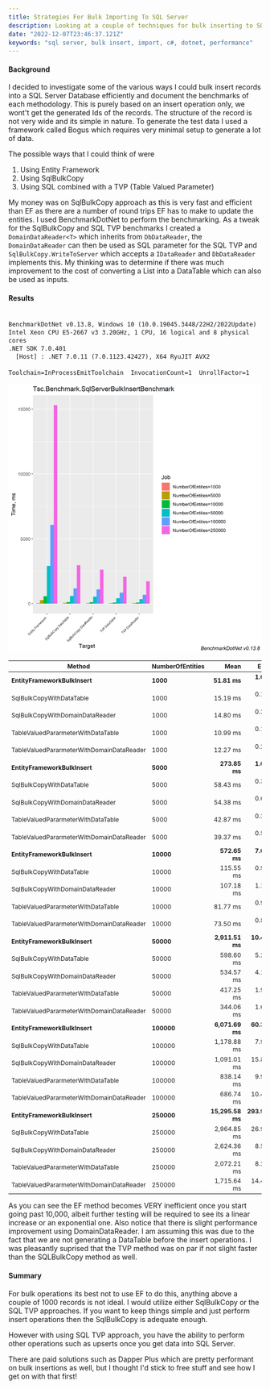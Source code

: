 ```yaml
---
title: Strategies For Bulk Importing To SQL Server
description: Looking at a couple of techniques for bulk inserting to SQL Server
date: "2022-12-07T23:46:37.121Z"
keywords: "sql server, bulk insert, import, c#, dotnet, performance"
---
```


#### Background

I decided to investigate some of the various ways I could bulk insert records into a SQL Server Database efficiently and document the benchmarks of each methodology. This is purely based on an insert operation only, we wont't get the generated Ids of the records. The structure of the record is not very wide and its simple in nature. To generate the test data I used a framework called Bogus which requires very minimal setup to generate a lot of data.

The possible ways that I could think of were

1. Using Entity Framework
2. Using SqlBulkCopy
3. Using SQL combined with a TVP (Table Valued Parameter)

My money was on SqlBulkCopy approach as this is very fast and efficient than EF as there are a number of round trips EF has to make to update the entities. I used BenchmarkDotNet to perform the benchmarking. As a tweak for the SqlBulkCopy and SQL TVP benchmarks I created a `DomainDataReader<T>` which inherits from `DbDataReader`, the `DomainDataReader` can then be used as SQL parameter for the SQL TVP and `SqlBulkCopy.WriteToServer` which accepts a `IDataReader` and `DbDataReader` implements this. My thinking was to determine if there was much improvement to the cost of converting a List into a DataTable which can also be used as inputs.

#### Results

```

BenchmarkDotNet v0.13.8, Windows 10 (10.0.19045.3448/22H2/2022Update)
Intel Xeon CPU E5-2667 v3 3.20GHz, 1 CPU, 16 logical and 8 physical cores
.NET SDK 7.0.401
  [Host] : .NET 7.0.11 (7.0.1123.42427), X64 RyuJIT AVX2

Toolchain=InProcessEmitToolchain  InvocationCount=1  UnrollFactor=1  

```

![Sql Bulk Insert Results](Tsc.Benchmark.SqlServerBulkInsertBenchmark-barplot.png)

<style scoped>
table {
  font-size: 12px;
}
</style>
| Method                                    | NumberOfEntities | Mean         | Error      | StdDev     |
|------------------------------------------ |----------------- |-------------:|-----------:|-----------:|
| **EntityFrameworkBulkInsert**                 | **1000**             |     **51.81 ms** |   **1.005 ms** |   **1.505 ms** |
| SqlBulkCopyWithDataTable                  | 1000             |     15.19 ms |   0.107 ms |   0.095 ms |
| SqlBulkCopyWithDomainDataReader           | 1000             |     14.80 ms |   0.262 ms |   0.245 ms |
| TableValuedPararmeterWithDataTable        | 1000             |     10.99 ms |   0.128 ms |   0.120 ms |
| TableValuedPararmeterWithDomainDataReader | 1000             |     12.27 ms |   0.214 ms |   0.200 ms |
| **EntityFrameworkBulkInsert**                 | **5000**             |    **273.85 ms** |   **1.652 ms** |   **1.380 ms** |
| SqlBulkCopyWithDataTable                  | 5000             |     58.43 ms |   0.335 ms |   0.313 ms |
| SqlBulkCopyWithDomainDataReader           | 5000             |     54.38 ms |   0.613 ms |   0.573 ms |
| TableValuedPararmeterWithDataTable        | 5000             |     42.87 ms |   0.373 ms |   0.349 ms |
| TableValuedPararmeterWithDomainDataReader | 5000             |     39.37 ms |   0.501 ms |   0.444 ms |
| **EntityFrameworkBulkInsert**                 | **10000**            |    **572.65 ms** |   **7.059 ms** |   **6.258 ms** |
| SqlBulkCopyWithDataTable                  | 10000            |    115.55 ms |   0.963 ms |   0.804 ms |
| SqlBulkCopyWithDomainDataReader           | 10000            |    107.18 ms |   1.137 ms |   1.008 ms |
| TableValuedPararmeterWithDataTable        | 10000            |     81.77 ms |   0.915 ms |   0.855 ms |
| TableValuedPararmeterWithDomainDataReader | 10000            |     73.50 ms |   0.890 ms |   0.833 ms |
| **EntityFrameworkBulkInsert**                 | **50000**            |  **2,911.51 ms** |  **10.471 ms** |   **9.282 ms** |
| SqlBulkCopyWithDataTable                  | 50000            |    598.60 ms |   5.232 ms |   4.894 ms |
| SqlBulkCopyWithDomainDataReader           | 50000            |    534.57 ms |   4.188 ms |   3.497 ms |
| TableValuedPararmeterWithDataTable        | 50000            |    417.25 ms |   1.996 ms |   1.867 ms |
| TableValuedPararmeterWithDomainDataReader | 50000            |    344.06 ms |   1.693 ms |   1.583 ms |
| **EntityFrameworkBulkInsert**                 | **100000**           |  **6,071.69 ms** |  **60.348 ms** |  **56.449 ms** |
| SqlBulkCopyWithDataTable                  | 100000           |  1,178.88 ms |   7.991 ms |   7.475 ms |
| SqlBulkCopyWithDomainDataReader           | 100000           |  1,091.01 ms |  15.879 ms |  13.260 ms |
| TableValuedPararmeterWithDataTable        | 100000           |    838.14 ms |   9.940 ms |   8.812 ms |
| TableValuedPararmeterWithDomainDataReader | 100000           |    686.74 ms |  10.400 ms |   9.220 ms |
| **EntityFrameworkBulkInsert**                 | **250000**           | **15,295.58 ms** | **293.972 ms** | **288.720 ms** |
| SqlBulkCopyWithDataTable                  | 250000           |  2,964.85 ms |  26.994 ms |  23.929 ms |
| SqlBulkCopyWithDomainDataReader           | 250000           |  2,624.36 ms |   8.530 ms |   7.123 ms |
| TableValuedPararmeterWithDataTable        | 250000           |  2,072.21 ms |   8.270 ms |   6.906 ms |
| TableValuedPararmeterWithDomainDataReader | 250000           |  1,715.64 ms |  14.480 ms |  13.545 ms |


As you can see the EF method becomes VERY inefficient once you start going past 10,000, albeit further testing will be required to see its a linear increase or an exponential one. Also notice that there is slight performance improvement using DomainDataReader. I am assuming this was due to the fact that we are not generating a DataTable before the insert operations. I was pleasantly suprised that the TVP method was on par if not slight faster than the SQLBulkCopy method as well.

#### Summary

For bulk operations its best not to use EF to do this, anything above a couple of 1000 records is not ideal. I would utilize either SqlBulkCopy or the SQL TVP approaches. If you want to keep things simple and just perform insert operations then the SqlBulkCopy is adequate enough. 

However with using SQL TVP approach, you have the ability to perform other operations such as upserts once you get data into SQL Server.

There are paid solutions such as Dapper Plus which are pretty performant on bulk insertions as well, but I thought I'd stick to free stuff and see how I get on with that first!
